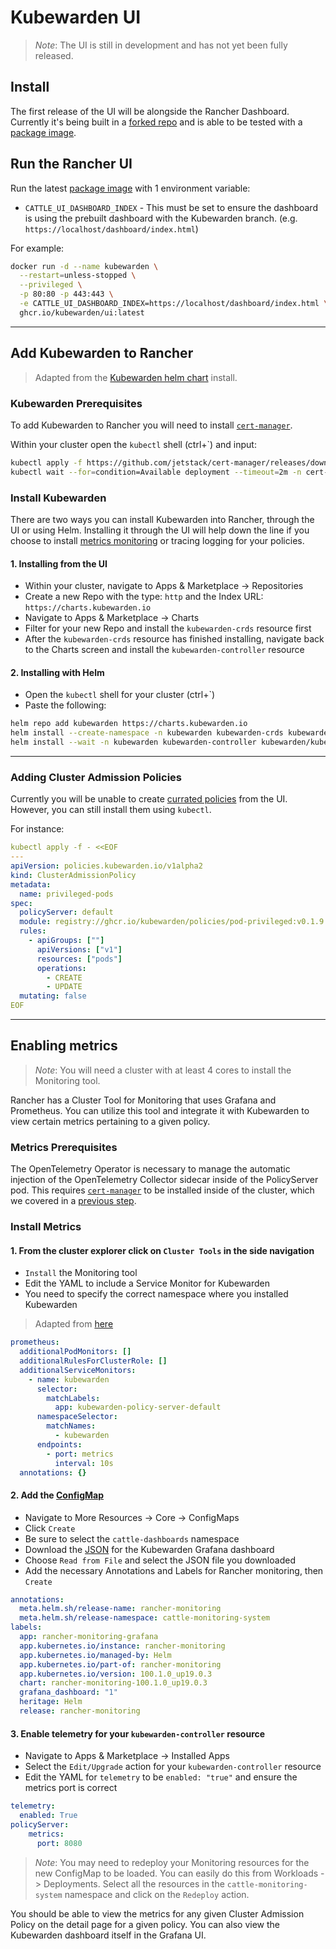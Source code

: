 # Kubewarden UI

> _Note_: The UI is still in development and has not yet been fully released.

## Install

The first release of the UI will be alongside the Rancher Dashboard. Currently it's being built in a [forked repo](https://github.com/jordojordo/dashboard/tree/kubewarden) and is able to be tested with a [package image](https://github.com/kubewarden/ui/pkgs/container/ui).

## Run the Rancher UI

Run the latest [package image](https://github.com/kubewarden/ui/pkgs/container/ui) with 1 environment variable:

- `CATTLE_UI_DASHBOARD_INDEX` - This must be set to ensure the dashboard is using the prebuilt dashboard with the Kubewarden branch. (e.g. `https://localhost/dashboard/index.html`)

For example:

```sh
docker run -d --name kubewarden \
  --restart=unless-stopped \
  --privileged \
  -p 80:80 -p 443:443 \
  -e CATTLE_UI_DASHBOARD_INDEX=https://localhost/dashboard/index.html \
  ghcr.io/kubewarden/ui:latest
```

---

## Add Kubewarden to Rancher

> Adapted from the [Kubewarden helm chart](https://charts.kubewarden.io/) install.

### **Kubewarden Prerequisites**

To add Kubewarden to Rancher you will need to install [`cert-manager`](https://cert-manager.io/docs/installation/).


Within your cluster open the `kubectl` shell (ctrl+\`) and input:

```sh
kubectl apply -f https://github.com/jetstack/cert-manager/releases/download/v1.5.3/cert-manager.yaml
kubectl wait --for=condition=Available deployment --timeout=2m -n cert-manager --all
```

### **Install Kubewarden**

There are two ways you can install Kubewarden into Rancher, through the UI or using Helm. Installing it through the UI will help down the line if you choose to install [metrics monitoring](#enabling-metrics) or tracing logging for your policies.

#### 1. Installing from the UI

- Within your cluster, navigate to Apps & Marketplace -> Repositories
- Create a new Repo with the type: `http` and the Index URL: `https://charts.kubewarden.io`
- Navigate to Apps & Marketplace -> Charts
- Filter for your new Repo and install the `kubewarden-crds` resource first
- After the `kubewarden-crds` resource has finished installing, navigate back to the Charts screen and install the `kubewarden-controller` resource

#### 2. Installing with Helm

- Open the `kubectl` shell for your cluster (ctrl+\`)
- Paste the following:

```sh
helm repo add kubewarden https://charts.kubewarden.io
helm install --create-namespace -n kubewarden kubewarden-crds kubewarden/kubewarden-crds
helm install --wait -n kubewarden kubewarden-controller kubewarden/kubewarden-controller
```
---

### Adding Cluster Admission Policies

Currently you will be unable to create [currated policies](https://hub.kubewarden.io/) from the UI. However, you can still install them using `kubectl`.

For instance:

```yml
kubectl apply -f - <<EOF
---
apiVersion: policies.kubewarden.io/v1alpha2
kind: ClusterAdmissionPolicy
metadata:
  name: privileged-pods
spec:
  policyServer: default
  module: registry://ghcr.io/kubewarden/policies/pod-privileged:v0.1.9
  rules:
    - apiGroups: [""]
      apiVersions: ["v1"]
      resources: ["pods"]
      operations:
        - CREATE
        - UPDATE
  mutating: false
EOF
```

---

## Enabling metrics

> _Note_: You will need a cluster with at least 4 cores to install the Monitoring tool.

Rancher has a Cluster Tool for Monitoring that uses Grafana and Prometheus. You can utilize this tool and integrate it with Kubewarden to view certain metrics pertaining to a given policy.

### **Metrics Prerequisites**

The OpenTelemetry Operator is necessary to manage the automatic injection of the OpenTelemetry Collector sidecar inside of the PolicyServer pod. This requires [`cert-manager`](https://cert-manager.io/docs/installation/) to be installed inside of the cluster, which we covered in a [previous step](#kubewarden-prerequisites).

### **Install Metrics**

#### 1. From the cluster explorer click on `Cluster Tools` in the side navigation
  - `Install` the Monitoring tool
  - Edit the YAML to include a Service Monitor for Kubewarden
  - You need to specify the correct namespace where you installed Kubewarden

> Adapted from [here](https://docs.kubewarden.io/operator-manual/telemetry/metrics/01-quickstart.html#install-prometheus)

```yml
prometheus:
  additionalPodMonitors: []
  additionalRulesForClusterRole: []
  additionalServiceMonitors:
    - name: kubewarden
      selector:
        matchLabels:
          app: kubewarden-policy-server-default
      namespaceSelector:
        matchNames:
          - kubewarden
      endpoints:
        - port: metrics
          interval: 10s
  annotations: {}
```

#### 2. Add the [ConfigMap](https://grafana.com/grafana/dashboards/15314)
  - Navigate to More Resources -> Core -> ConfigMaps
  - Click `Create`
  - Be sure to select the `cattle-dashboards` namespace
  - Download the [JSON](https://grafana.com/api/dashboards/15314/revisions/1/download) for the Kubewarden Grafana dashboard
  - Choose `Read from File` and select the JSON file you downloaded
  - Add the necessary Annotations and Labels for Rancher monitoring, then `Create`

```yml
annotations:
  meta.helm.sh/release-name: rancher-monitoring
  meta.helm.sh/release-namespace: cattle-monitoring-system
labels:
  app: rancher-monitoring-grafana
  app.kubernetes.io/instance: rancher-monitoring
  app.kubernetes.io/managed-by: Helm
  app.kubernetes.io/part-of: rancher-monitoring
  app.kubernetes.io/version: 100.1.0_up19.0.3
  chart: rancher-monitoring-100.1.0_up19.0.3
  grafana_dashboard: "1"
  heritage: Helm
  release: rancher-monitoring
```

#### 3. Enable telemetry for your `kubewarden-controller` resource
  - Navigate to Apps & Marketplace -> Installed Apps
  - Select the `Edit/Upgrade` action for your `kubewarden-controller` resource
  - Edit the YAML for `telemetry` to be `enabled: "true"` and ensure the metrics port is correct

```yml
telemetry:
  enabled: True
policyServer:
    metrics:
      port: 8080
```

> _Note_: You may need to redeploy your Monitoring resources for the new ConfigMap to be loaded. You can easily do this from Workloads -> Deployments. Select all the resources in the `cattle-monitoring-system` namespace and click on the `Redeploy` action.

You should be able to view the metrics for any given Cluster Admission Policy on the detail page for a given policy. You can also view the Kubewarden dashboard itself in the Grafana UI.
